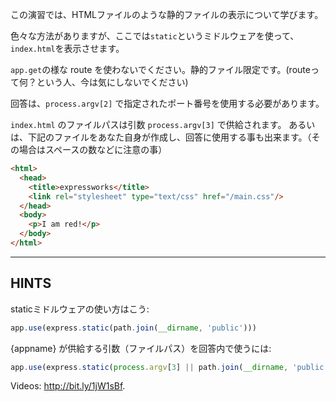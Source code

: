 この演習では、HTMLファイルのような静的ファイルの表示について学びます。

色々な方法がありますが、ここでは`static`というミドルウェアを使って、`index.html`を表示させます。

`app.get`の様な route を使わないでください。静的ファイル限定です。(routeって何？という人、今は気にしないでください)

回答は、`process.argv[2]` で指定されたポート番号を使用する必要があります。

`index.html` のファイルパスは引数 `process.argv[3]` で供給されます。
あるいは、下記のファイルをあなた自身が作成し、回答に使用する事も出来ます。（その場合はスペースの数などに注意の事）

```html
<html>
  <head>
    <title>expressworks</title>
    <link rel="stylesheet" type="text/css" href="/main.css"/>
  </head>
  <body>
    <p>I am red!</p>
  </body>
</html>
```

-----------------------------

## HINTS

staticミドルウェアの使い方はこう:

```js
app.use(express.static(path.join(__dirname, 'public')))
```

{appname} が供給する引数（ファイルパス）を回答内で使うには:

```js
app.use(express.static(process.argv[3] || path.join(__dirname, 'public')))
```

Videos: http://bit.ly/1jW1sBf.
